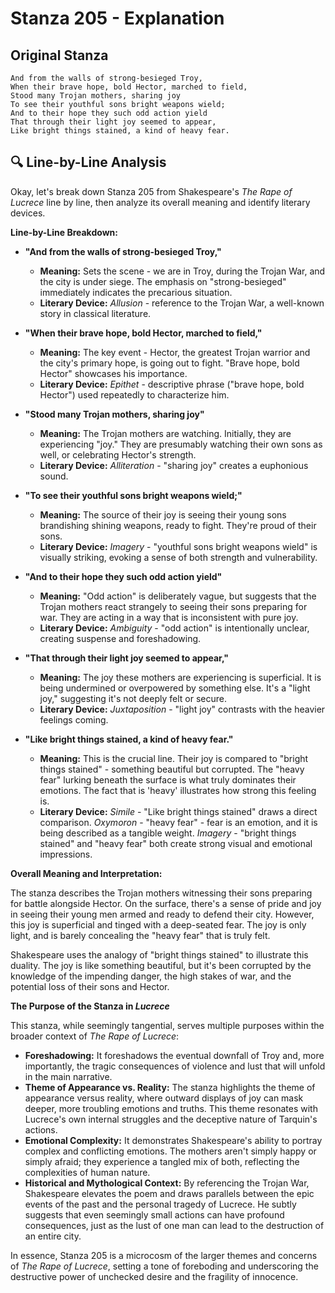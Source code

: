 # Stanza 205 - Explanation

## Original Stanza
```
And from the walls of strong-besieged Troy,
When their brave hope, bold Hector, marched to field,
Stood many Trojan mothers, sharing joy
To see their youthful sons bright weapons wield;
And to their hope they such odd action yield
That through their light joy seemed to appear,
Like bright things stained, a kind of heavy fear.
```

## 🔍 Line-by-Line Analysis
Okay, let's break down Stanza 205 from Shakespeare's *The Rape of Lucrece* line by line, then analyze its overall meaning and identify literary devices.

**Line-by-Line Breakdown:**

*   **"And from the walls of strong-besieged Troy,"**
    *   **Meaning:** Sets the scene - we are in Troy, during the Trojan War, and the city is under siege. The emphasis on "strong-besieged" immediately indicates the precarious situation.
    *   **Literary Device:** *Allusion* - reference to the Trojan War, a well-known story in classical literature.

*   **"When their brave hope, bold Hector, marched to field,"**
    *   **Meaning:** The key event - Hector, the greatest Trojan warrior and the city's primary hope, is going out to fight. "Brave hope, bold Hector" showcases his importance.
    *   **Literary Device:** *Epithet* - descriptive phrase ("brave hope, bold Hector") used repeatedly to characterize him.

*   **"Stood many Trojan mothers, sharing joy"**
    *   **Meaning:** The Trojan mothers are watching. Initially, they are experiencing "joy." They are presumably watching their own sons as well, or celebrating Hector's strength.
    *   **Literary Device:** *Alliteration* - "sharing joy" creates a euphonious sound.

*   **"To see their youthful sons bright weapons wield;"**
    *   **Meaning:** The source of their joy is seeing their young sons brandishing shining weapons, ready to fight. They're proud of their sons.
    *   **Literary Device:** *Imagery* - "youthful sons bright weapons wield" is visually striking, evoking a sense of both strength and vulnerability.

*   **"And to their hope they such odd action yield"**
    *   **Meaning:** "Odd action" is deliberately vague, but suggests that the Trojan mothers react strangely to seeing their sons preparing for war. They are acting in a way that is inconsistent with pure joy.
    *   **Literary Device:** *Ambiguity* - "odd action" is intentionally unclear, creating suspense and foreshadowing.

*   **"That through their light joy seemed to appear,"**
    *   **Meaning:** The joy these mothers are experiencing is superficial. It is being undermined or overpowered by something else. It's a "light joy," suggesting it's not deeply felt or secure.
    *   **Literary Device:** *Juxtaposition* - "light joy" contrasts with the heavier feelings coming.

*   **"Like bright things stained, a kind of heavy fear."**
    *   **Meaning:** This is the crucial line. Their joy is compared to "bright things stained" - something beautiful but corrupted. The "heavy fear" lurking beneath the surface is what truly dominates their emotions. The fact that is 'heavy' illustrates how strong this feeling is.
    *   **Literary Device:** *Simile* - "Like bright things stained" draws a direct comparison. *Oxymoron* - "heavy fear" - fear is an emotion, and it is being described as a tangible weight. *Imagery* - "bright things stained" and "heavy fear" both create strong visual and emotional impressions.

**Overall Meaning and Interpretation:**

The stanza describes the Trojan mothers witnessing their sons preparing for battle alongside Hector. On the surface, there's a sense of pride and joy in seeing their young men armed and ready to defend their city. However, this joy is superficial and tinged with a deep-seated fear. The joy is only light, and is barely concealing the "heavy fear" that is truly felt.

Shakespeare uses the analogy of "bright things stained" to illustrate this duality. The joy is like something beautiful, but it's been corrupted by the knowledge of the impending danger, the high stakes of war, and the potential loss of their sons and Hector.

**The Purpose of the Stanza in *Lucrece***

This stanza, while seemingly tangential, serves multiple purposes within the broader context of *The Rape of Lucrece*:

*   **Foreshadowing:** It foreshadows the eventual downfall of Troy and, more importantly, the tragic consequences of violence and lust that will unfold in the main narrative.
*   **Theme of Appearance vs. Reality:** The stanza highlights the theme of appearance versus reality, where outward displays of joy can mask deeper, more troubling emotions and truths. This theme resonates with Lucrece's own internal struggles and the deceptive nature of Tarquin's actions.
*   **Emotional Complexity:** It demonstrates Shakespeare's ability to portray complex and conflicting emotions. The mothers aren't simply happy or simply afraid; they experience a tangled mix of both, reflecting the complexities of human nature.
*   **Historical and Mythological Context:** By referencing the Trojan War, Shakespeare elevates the poem and draws parallels between the epic events of the past and the personal tragedy of Lucrece. He subtly suggests that even seemingly small actions can have profound consequences, just as the lust of one man can lead to the destruction of an entire city.

In essence, Stanza 205 is a microcosm of the larger themes and concerns of *The Rape of Lucrece*, setting a tone of foreboding and underscoring the destructive power of unchecked desire and the fragility of innocence.
